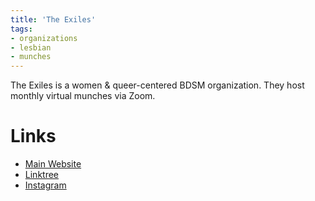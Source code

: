 ```yaml
---
title: 'The Exiles'
tags:
- organizations
- lesbian
- munches
---
```


The Exiles is a women & queer-centered BDSM organization. They host monthly virtual munches via Zoom.

# Links
- [Main Website](https://theexiles.org)
- [Linktree](https://linktr.ee/theexilessf)
- [Instagram](https://www.instagram.com/theexilessf)